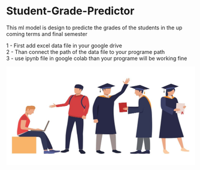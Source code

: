 # Student-Grade-Predictor

This ml model is design to predicte the grades of the students in the up coming terms and final semester

1 - First add excel data file in your google drive
<br>
2 - Than connect the path of the data file to your programe path
<br>
3 - use ipynb file in google colab than your programe will be working fine


![3233](https://github.com/shahzoor123/Student-Grade-Predictor/blob/main/img4.jpg)
